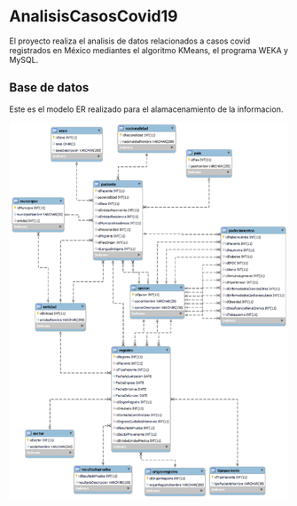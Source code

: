 # AnalisisCasosCovid19

El proyecto realiza el analisis de datos relacionados a casos covid registrados en México mediantes el algoritmo KMeans, el programa WEKA y MySQL.

## Base de datos

Este es el modelo ER realizado para el alamacenamiento de la informacion.

![BasedeDatos](Img/Covid19premier.png)
